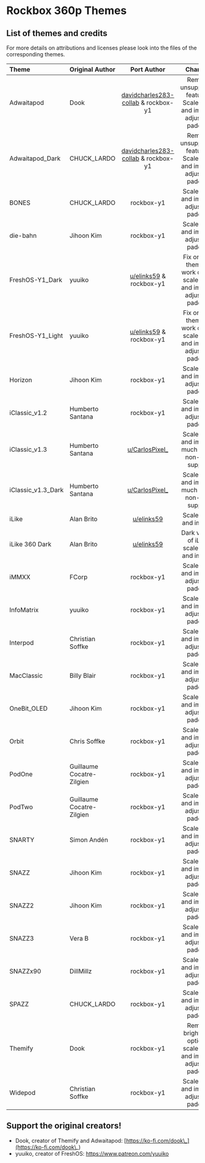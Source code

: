 # Rockbox 360p Themes

## List of themes and credits
For more details on attributions and licenses please look into the files of the corresponding themes.

| Theme | Original Author | Port Author | Changes |
|:-----|:--------|:--------:|:--------:|
| Adwaitapod | Dook | [davidcharles283-collab](https://github.com/davidcharles283-collab) & rockbox-y1 | Remove unsupported features, Scale fonts and images, adjust list padding |
| Adwaitapod_Dark | CHUCK_LARDO | [davidcharles283-collab](https://github.com/davidcharles283-collab) & rockbox-y1 | Remove unsupported features, Scale fonts and images, adjust list padding |
| BONES | CHUCK_LARDO | rockbox-y1 | Scale fonts and images, adjust list padding |
| die-bahn | Jihoon Kim | rockbox-y1 | Scale fonts and images, adjust list padding |
| FreshOS-Y1_Dark | yuuiko | [u/elinks59](https://www.reddit.com/user/elinks59) & rockbox-y1 | Fix original theme to work on Y1, scale fonts and images, adjust list padding |
| FreshOS-Y1_Light | yuuiko | [u/elinks59](https://www.reddit.com/user/elinks59) & rockbox-y1 | Fix original theme to work on Y1, scale fonts and images, adjust list padding |
| Horizon | Jihoon Kim | rockbox-y1 | Scale fonts and images, adjust list padding |
| iClassic_v1.2 | Humberto Santana | rockbox-y1 | Scale fonts and images, adjust list padding |
| iClassic_v1.3 | Humberto Santana | [u/CarlosPixel_](https://www.reddit.com/user/CarlosPixel_) | Scale fonts and images, much better non-latin support |
| iClassic_v1.3_Dark | Humberto Santana | [u/CarlosPixel_](https://www.reddit.com/user/CarlosPixel_) | Scale fonts and images, much better non-latin support |
| iLike | Alan Brito | [u/elinks59](https://www.reddit.com/user/elinks59) | Scale fonts and images |
| iLike 360 Dark | Alan Brito | [u/elinks59](https://www.reddit.com/user/elinks59) | Dark variant of iLike, scale fonts and images |
| iMMXX | FCorp | rockbox-y1 | Scale fonts and images, adjust list padding |
| InfoMatrix | yuuiko | rockbox-y1 | Scale fonts and images, adjust list padding |
| Interpod | Christian Soffke | rockbox-y1 | Scale fonts and images, adjust list padding |
| MacClassic | Billy Blair | rockbox-y1 | Scale fonts and images, adjust list padding |
| OneBit_OLED | Jihoon Kim | rockbox-y1 | Scale fonts and images, adjust list padding |
| Orbit | Chris Soffke | rockbox-y1 | Scale fonts and images, adjust list padding |
| PodOne | Guillaume Cocatre-Zilgien | rockbox-y1 | Scale fonts and images, adjust list padding |
| PodTwo | Guillaume Cocatre-Zilgien | rockbox-y1 | Scale fonts and images, adjust list padding |
| SNARTY | Simon Andén | rockbox-y1 | Scale fonts and images, adjust list padding |
| SNAZZ | Jihoon Kim | rockbox-y1 | Scale fonts and images, adjust list padding |
| SNAZZ2 | Jihoon Kim | rockbox-y1 | Scale fonts and images, adjust list padding |
| SNAZZ3 | Vera B | rockbox-y1 | Scale fonts and images, adjust list padding |
| SNAZZx90 | DillMillz | rockbox-y1 | Scale fonts and images, adjust list padding |
| SPAZZ | CHUCK_LARDO | rockbox-y1 | Scale fonts and images, adjust list padding |
| Themify | Dook | rockbox-y1 | Remove brightness options, scale fonts and images, adjust list padding |
| Widepod | Christian Soffke | rockbox-y1 | Scale fonts and images, adjust list padding |

## Support the original creators!
- Dook, creator of Themify and Adwaitapod: [https://ko-fi.com/dook\_](https://ko-fi.com/dook\_)
- yuuiko, creator of FreshOS: https://www.patreon.com/yuuiko